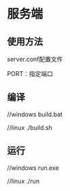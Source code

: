 # 服务端

## 使用方法

server.conf配置文件

PORT：指定端口

## 编译

//windows
build.bat

//linux
./build.sh

## 运行

//windows
run.exe

//linux
./run
